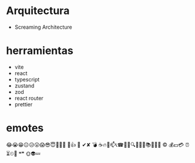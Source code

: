# Arquitectura

- Screaming Architecture

# herramientas

- vite
- react
- typescript
- zustand
- zod
- react router
- prettier

# emotes

😂😭😁😐😥😮😱😎😇😬🤑😤
💪👍
🎵
✔✘
💣
☕🔥📧📫📞☎🍻🔔🔍📌📐📆📚🚀👀🚫
©
💰💵💳
⏰⏳⏲🔞
❝❞
🌞👽💤
